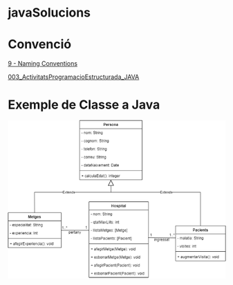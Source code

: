 # javaSolucions

# Convenció

[9 - Naming Conventions](https://www.oracle.com/java/technologies/javase/codeconventions-namingconventions.html)

[003_ActivitatsProgramacioEstructurada_JAVA](https://docs.google.com/document/d/16LS34amjFw8euDG_pULGB0pzCmT_zRGDVfr8QhrSUas)


# Exemple de Classe a Java

![UML-HOSPITAL](https://github.com/joanpardogine/profe-A081-classes-propies/raw/main/img/UML-HOSPITAL-mes-filles_2.png)

